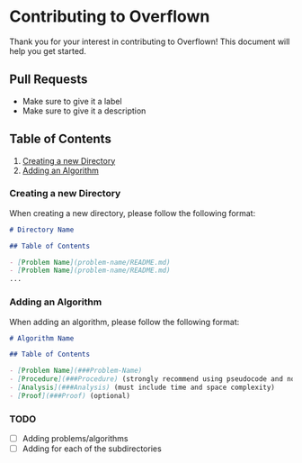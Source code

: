 # Contributing to Overflown

Thank you for your interest in contributing to Overflown! This document will help you get started.

## Pull Requests

- Make sure to give it a label
- Make sure to give it a description

## Table of Contents

1. [Creating a new Directory](###Creating-a-new-Directory)
2. [Adding an Algorithm](###Adding-an-Algorithm)

### Creating a new Directory

When creating a new directory, please follow the following format:

```md
# Directory Name

## Table of Contents

- [Problem Name](problem-name/README.md)
- [Problem Name](problem-name/README.md)
...

```

### Adding an Algorithm

When adding an algorithm, please follow the following format:

```md
# Algorithm Name

## Table of Contents

- [Problem Name](###Problem-Name)
- [Procedure](###Procedure) (strongly recommend using pseudocode and not language specific code)
- [Analysis](###Analysis) (must include time and space complexity)
- [Proof](###Proof) (optional)
```

### TODO

- [ ] Adding problems/algorithms
- [ ] Adding for each of the subdirectories
